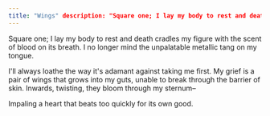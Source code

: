 ```yaml
---
title: "Wings" description: "Square one; I lay my body to rest and death cradles my figure." date: "October 12 2024"
---
```


Square one; I lay my body to rest and death cradles my figure with the scent of blood on its breath. I no longer mind the unpalatable metallic tang on my tongue.

I'll always loathe the way it's adamant against taking me first. My grief is a pair of wings that grows into my guts, unable to break through the barrier of skin. Inwards, twisting, they bloom through my sternum–

Impaling a heart that beats too quickly for its own good.



